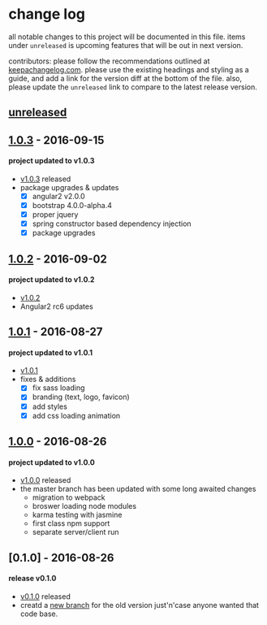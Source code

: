 # change log
all notable changes to this project will be documented in this file. items under `unreleased` is upcoming features that will be out in next version.

contributors: please follow the recommendations outlined at [keepachangelog.com](http://keepachangelog.com/). please use the existing headings and styling as a guide, and add a link for the version diff at the bottom of the file. also, please update the `unreleased` link to compare to the latest release version.
## [unreleased]

## [1.0.3] - 2016-09-15
#### project updated to v1.0.3
- [v1.0.3](https://github.com/borysn/spring-boot-angular2/releases/tag/1.0.3) released
- package upgrades & updates
    - [x] angular2 v2.0.0
    - [x] bootstrap 4.0.0-alpha.4
    - [x] proper jquery
    - [x] spring constructor based dependency injection
    - [x] package upgrades

## [1.0.2] - 2016-09-02
#### project updated to v1.0.2
- [v1.0.2](https://github.com/borysn/spring-boot-angular2/releases/tag/1.0.2)
- Angular2 rc6 updates

## [1.0.1] - 2016-08-27
#### project updated to v1.0.1
- [v1.0.1](https://github.com/borysn/spring-boot-angular2/releases/tag/1.0.1)
- fixes & additions
    - [x] fix sass loading
    - [x] branding (text, logo, favicon)
    - [x] add styles
    - [x] add css loading animation

## [1.0.0] - 2016-08-26
#### project updated to v1.0.0
- [v1.0.0](https://github.com/borysn/spring-boot-angular2/releases/tag/1.0.0) released
- the master branch has been updated with some long awaited changes
    - migration to webpack
    - broswer loading node modules
    - karma testing with jasmine
    - first class npm support
    - separate server/client run

## [0.1.0] - 2016-08-26
#### release v0.1.0
- [v0.1.0](https://github.com/borysn/spring-boot-angular2/releases/tag/0.1.0) released
- creatd a [new branch](https://github.com/borysn/spring-boot-angular2/tree/old-version) for the old version just'n'case anyone wanted that code base.
    
[Unreleased]: https://github.com/borysn/spring-boot-angular2/compare/1.0.3...master
[1.0.3]: https://github.com/borysn/spring-boot-angular2/compare/1.0.2...1.0.3
[1.0.2]: https://github.com/borysn/spring-boot-angular2/compare/1.0.1...1.0.2
[1.0.1]: https://github.com/borysn/spring-boot-angular2/compare/1.0.0...1.0.1
[1.0.0]: https://github.com/borysn/spring-boot-angular2/compare/0.1.0...1.0.0